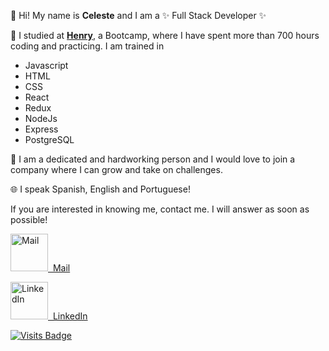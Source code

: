 <!---
celestedubini/celestedubini is a ✨ special ✨ repository because its `README.md` (this file) appears on your GitHub profile.
You can click the Preview link to take a look at your changes.
--->


<p>👋 Hi! My name is <strong>Celeste</strong> and I am a ✨ Full Stack Developer	✨</p>

🚀 I studied at **[Henry](https://www.soyhenry.com/)**, a Bootcamp, where I have spent more than 700 hours coding and practicing.
I am trained in 
* Javascript
* HTML
* CSS
* React
* Redux
* NodeJs
* Express
* PostgreSQL
<p>🤩 I am a dedicated and hardworking person and I would love to join a company where I can grow and take on challenges.</p>

<p>🌐 I speak Spanish, English and Portuguese!</p>

If you are interested in knowing me, contact me. I will answer as soon as possible!
<p><a href="mailto:celestedubini@hotmail.com"><img width="60px" height="60px" src="https://cdn.icon-icons.com/icons2/17/PNG/256/gmail_mail_2217.png" alt="Mail">&nbsp;&nbsp;Mail<p>
<p><a href="https://www.linkedin.com/in/maria-celeste-dubini/?locale=en_US"><img width="60px" height="60px" src="https://cdn.icon-icons.com/icons2/2037/PNG/512/in_linked_linkedin_media_social_icon_124259.png" alt="LinkedIn">&nbsp;&nbsp;LinkedIn </p>

<!---![Github stats](https://github-readme-stats.vercel.app/api?username=celestedubini&theme=omni&show_icons=true) --->

[![Visits Badge](https://badges.pufler.dev/visits/celestedubini/celestedubini)](https://badges.pufler.dev)


